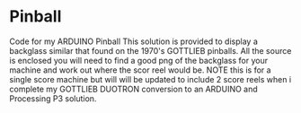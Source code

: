# Pinball
Code for my ARDUINO Pinball
This solution is provided to display a backglass similar that found on the 1970's GOTTLIEB pinballs. All the  source is enclosed
you will need to find a good png of the backglass for your machine and work out where the scor reel would be. 
NOTE this is for a single score machine but will will be updated to include 2 score reels when i complete my GOTTLIEB
DUOTRON conversion to an ARDUINO and Processing P3 solution.
